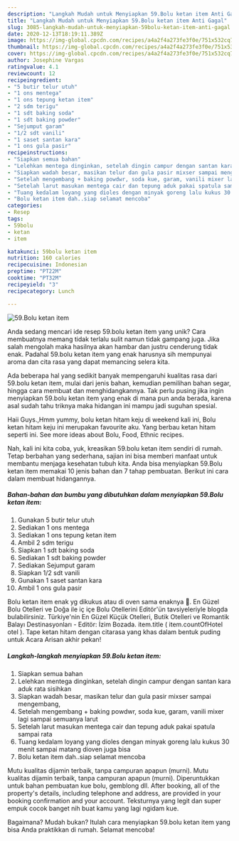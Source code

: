 ```yaml
---
description: "Langkah Mudah untuk Menyiapkan 59.Bolu ketan item Anti Gagal"
title: "Langkah Mudah untuk Menyiapkan 59.Bolu ketan item Anti Gagal"
slug: 3085-langkah-mudah-untuk-menyiapkan-59bolu-ketan-item-anti-gagal
date: 2020-12-13T18:19:11.389Z
image: https://img-global.cpcdn.com/recipes/a4a2f4a273fe3f0e/751x532cq70/59bolu-ketan-item-foto-resep-utama.jpg
thumbnail: https://img-global.cpcdn.com/recipes/a4a2f4a273fe3f0e/751x532cq70/59bolu-ketan-item-foto-resep-utama.jpg
cover: https://img-global.cpcdn.com/recipes/a4a2f4a273fe3f0e/751x532cq70/59bolu-ketan-item-foto-resep-utama.jpg
author: Josephine Vargas
ratingvalue: 4.1
reviewcount: 12
recipeingredient:
- "5 butir telur utuh"
- "1 ons mentega"
- "1 ons tepung ketan item"
- "2 sdm terigu"
- "1 sdt baking soda"
- "1 sdt baking powder"
- "Sejumput garam"
- "1/2 sdt vanili"
- "1 saset santan kara"
- "1 ons gula pasir"
recipeinstructions:
- "Siapkan semua bahan"
- "Lelehkan mentega dinginkan, setelah dingin campur dengan santan kara aduk rata sisihkan"
- "Siapkan wadah besar, masikan telur dan gula pasir mixser sampai mengembang,"
- "Setelah mengembang + baking powdwr, soda kue, garam, vanili mixer lagi sampai semuanya larut"
- "Setelah larut masukan mentega cair dan tepung aduk pakai spatula sampai rata"
- "Tuang kedalam loyang yang dioles dengan minyak goreng lalu kukus 30 menit sampai matang dioven juga bisa"
- "Bolu ketan item dah..siap selamat mencoba"
categories:
- Resep
tags:
- 59bolu
- ketan
- item

katakunci: 59bolu ketan item 
nutrition: 160 calories
recipecuisine: Indonesian
preptime: "PT22M"
cooktime: "PT32M"
recipeyield: "3"
recipecategory: Lunch

---
```



![59.Bolu ketan item](https://img-global.cpcdn.com/recipes/a4a2f4a273fe3f0e/751x532cq70/59bolu-ketan-item-foto-resep-utama.jpg)

Anda sedang mencari ide resep 59.bolu ketan item yang unik? Cara membuatnya memang tidak terlalu sulit namun tidak gampang juga. Jika salah mengolah maka hasilnya akan hambar dan justru cenderung tidak enak. Padahal 59.bolu ketan item yang enak harusnya sih mempunyai aroma dan cita rasa yang dapat memancing selera kita.

Ada beberapa hal yang sedikit banyak mempengaruhi kualitas rasa dari 59.bolu ketan item, mulai dari jenis bahan, kemudian pemilihan bahan segar, hingga cara membuat dan menghidangkannya. Tak perlu pusing jika ingin menyiapkan 59.bolu ketan item yang enak di mana pun anda berada, karena asal sudah tahu triknya maka hidangan ini mampu jadi suguhan spesial.

Haii Guys.,Hmm yummy, bolu ketan hitam keju di weekend kali ini, Bolu ketan hitam keju ini merupakan favourite aku. Yang berbau ketan hitam seperti ini. See more ideas about Bolu, Food, Ethnic recipes.


Nah, kali ini kita coba, yuk, kreasikan 59.bolu ketan item sendiri di rumah. Tetap berbahan yang sederhana, sajian ini bisa memberi manfaat untuk membantu menjaga kesehatan tubuh kita. Anda bisa menyiapkan 59.Bolu ketan item memakai 10 jenis bahan dan 7 tahap pembuatan. Berikut ini cara dalam membuat hidangannya.

<!--inarticleads1-->

##### Bahan-bahan dan bumbu yang dibutuhkan dalam menyiapkan 59.Bolu ketan item:

1. Gunakan 5 butir telur utuh
1. Sediakan 1 ons mentega
1. Sediakan 1 ons tepung ketan item
1. Ambil 2 sdm terigu
1. Siapkan 1 sdt baking soda
1. Sediakan 1 sdt baking powder
1. Sediakan Sejumput garam
1. Siapkan 1/2 sdt vanili
1. Gunakan 1 saset santan kara
1. Ambil 1 ons gula pasir


Bolu ketan item enak yg dikukus atau di oven sama enaknya 🙂. En Güzel Bolu Otelleri ve Doğa ile iç içe Bolu Otellerini Editör&#39;ün tavsiyeleriyle blogda bulabilirsiniz. Türkiye&#39;nin En Güzel Küçük Otelleri, Butik Otelleri ve Romantik Balayı Destinasyonları - Editör: İzim Bozada. item.title ( item.countOfHotel otel ). Tape ketan hitam dengan citarasa yang khas dalam bentuk puding untuk Acara Arisan akhir pekan! 

<!--inarticleads2-->

##### Langkah-langkah menyiapkan 59.Bolu ketan item:

1. Siapkan semua bahan
1. Lelehkan mentega dinginkan, setelah dingin campur dengan santan kara aduk rata sisihkan
1. Siapkan wadah besar, masikan telur dan gula pasir mixser sampai mengembang,
1. Setelah mengembang + baking powdwr, soda kue, garam, vanili mixer lagi sampai semuanya larut
1. Setelah larut masukan mentega cair dan tepung aduk pakai spatula sampai rata
1. Tuang kedalam loyang yang dioles dengan minyak goreng lalu kukus 30 menit sampai matang dioven juga bisa
1. Bolu ketan item dah..siap selamat mencoba


Mutu kualitas dijamin terbaik, tanpa campuran apapun (murni). Mutu kualitas dijamin terbaik, tanpa campuran apapun (murni). Diperuntukkan untuk bahan pembuatan kue bolu, gemblong dll. After booking, all of the property&#39;s details, including telephone and address, are provided in your booking confirmation and your account. Teksturnya yang legit dan super empuk cocok banget nih buat kamu yang lagi ngidam kue. 

Bagaimana? Mudah bukan? Itulah cara menyiapkan 59.bolu ketan item yang bisa Anda praktikkan di rumah. Selamat mencoba!

